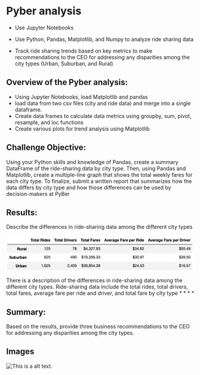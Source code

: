 # Pyber analysis

* Use Jupyter Notebooks

* Use Python, Pandas, Matplotlib, and Numpy to analyze ride sharing data 

* Track ride sharing trends based on key metrics to make recommendations to the CEO for addressing any disparities among the city types (Urban, Suburban, and Rural)

## Overview of the Pyber analysis:

* Using Jupyter Notebooks, load Matplotlib and pandas
* load data from two csv files (city and ride data) and merge into a single dataframe.
* Create data frames to calculate data metrics using groupby, sum, pivot, resample, and loc functions
* Create various plots for trend analysis using Matplotlib

## Challenge Objective:
Using your Python skills and knowledge of Pandas, create a summary DataFrame of the ride-sharing data by city type. Then, using Pandas and Matplotlib, create a multiple-line graph that shows the total weekly fares for each city type. To finalize, submit a written report that summarizes how the data differs by city type and how those differences can be used by decision-makers at PyBer

## Results:
Describe the differences in ride-sharing data among the different city types

![Pyber Summary by City Type.](https://github.com/ClayMack/PyBer_Analysis/blob/main/analysis/Fig9.png "Pyber Summary by City Type.")

There is a description of the differences in ride-sharing data among the different city types. Ride-sharing data include the total rides, total drivers, total fares, average fare per ride and driver, and total fare by city type
* 
* 
* 
* 


## Summary:
Based on the results, provide three business recommendations to the CEO for addressing any disparities among the city types.


## Images

![This is a alt text.](/image/sample.png "This is a sample image.")

